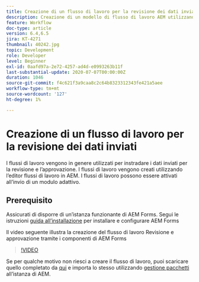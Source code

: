 ```yaml
---
title: Creazione di un flusso di lavoro per la revisione dei dati inviati
description: Creazione di un modello di flusso di lavoro AEM utilizzando i componenti del flusso di lavoro AEM Forms per rivedere i dati inviati.
feature: Workflow
doc-type: article
version: 6.4,6.5
jira: KT-4271
thumbnail: 40242.jpg
topic: Development
role: Developer
level: Beginner
exl-id: 0aafd97a-2e72-4257-ad4d-e0993263b11f
last-substantial-update: 2020-07-07T00:00:00Z
duration: 1046
source-git-commit: f4c621f3a9caa8c2c64b8323312343fe421a5aee
workflow-type: tm+mt
source-wordcount: '127'
ht-degree: 1%

---
```


# Creazione di un flusso di lavoro per la revisione dei dati inviati

I flussi di lavoro vengono in genere utilizzati per instradare i dati inviati per la revisione e l’approvazione. I flussi di lavoro vengono creati utilizzando l’editor flussi di lavoro in AEM. I flussi di lavoro possono essere attivati all’invio di un modulo adattivo.

## Prerequisito

Assicurati di disporre di un’istanza funzionante di AEM Forms. Segui le istruzioni [guida all’installazione](https://experienceleague.adobe.com/docs/experience-manager-65/forms/install-aem-forms/osgi-installation/installing-configuring-aem-forms-osgi.html) per installare e configurare AEM Forms

Il video seguente illustra la creazione del flusso di lavoro Revisione e approvazione tramite i componenti di AEM Forms
>[!VIDEO](https://video.tv.adobe.com/v/40242?quality=12&learn=on)


Se per qualche motivo non riesci a creare il flusso di lavoro, puoi scaricare quello completato da [qui](assets/review-submitted-data-workflow.zip) e importa lo stesso utilizzando [gestione pacchetti](http://localhost:4502/crx/packmgr/index.jsp) all’istanza di AEM.
